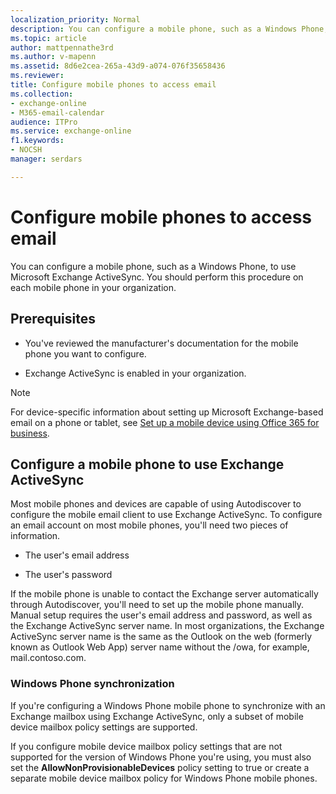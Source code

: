 ```yaml
---
localization_priority: Normal
description: You can configure a mobile phone, such as a Windows Phone, to use Microsoft Exchange ActiveSync. You should perform this procedure on each mobile phone in your organization.
ms.topic: article
author: mattpennathe3rd
ms.author: v-mapenn
ms.assetid: 8d6e2cea-265a-43d9-a074-076f35658436
ms.reviewer: 
title: Configure mobile phones to access email
ms.collection: 
- exchange-online
- M365-email-calendar
audience: ITPro
ms.service: exchange-online
f1.keywords:
- NOCSH
manager: serdars

---
```


# Configure mobile phones to access email

You can configure a mobile phone, such as a Windows Phone, to use Microsoft Exchange ActiveSync. You should perform this procedure on each mobile phone in your organization.

## Prerequisites

- You've reviewed the manufacturer's documentation for the mobile phone you want to configure.

- Exchange ActiveSync is enabled in your organization.

> [!NOTE]
> For device-specific information about setting up Microsoft Exchange-based email on a phone or tablet, see [Set up a mobile device using Office 365 for business](https://support.mcrosoft.com/office/7dabb6cb-0046-40b6-81fe-767e0b1f014f).

## Configure a mobile phone to use Exchange ActiveSync

Most mobile phones and devices are capable of using Autodiscover to configure the mobile email client to use Exchange ActiveSync. To configure an email account on most mobile phones, you'll need two pieces of information.

- The user's email address

- The user's password

If the mobile phone is unable to contact the Exchange server automatically through Autodiscover, you'll need to set up the mobile phone manually. Manual setup requires the user's email address and password, as well as the Exchange ActiveSync server name. In most organizations, the Exchange ActiveSync server name is the same as the Outlook on the web (formerly known as Outlook Web App) server name without the /owa, for example, mail.contoso.com.

### Windows Phone synchronization

If you're configuring a Windows Phone mobile phone to synchronize with an Exchange mailbox using Exchange ActiveSync, only a subset of mobile device mailbox policy settings are supported.

If you configure mobile device mailbox policy settings that are not supported for the version of Windows Phone you're using, you must also set the **AllowNonProvisionableDevices** policy setting to true or create a separate mobile device mailbox policy for Windows Phone mobile phones.
